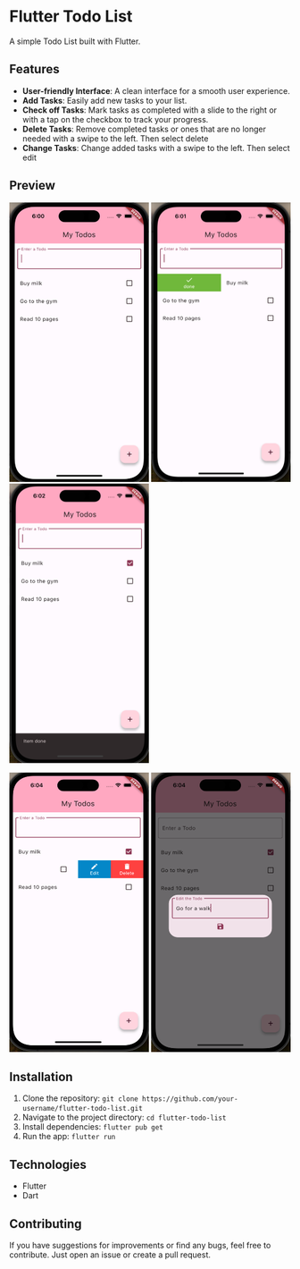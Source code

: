# Flutter Todo List

A simple Todo List built with Flutter.

## Features

- **User-friendly Interface**: A clean interface for a smooth user experience.
- **Add Tasks**: Easily add new tasks to your list.
- **Check off Tasks**: Mark tasks as completed with a slide to the right or with a tap on the checkbox to track your progress.
- **Delete Tasks**: Remove completed tasks or ones that are no longer needed with a swipe to the left. Then select delete
- **Change Tasks**: Change added tasks with a swipe to the left. Then select edit

## Preview


<p float="left">
<img src="./img/starting-point.png" alt="Todo List Preview" width="250" height="500">

<img src="./img/slide-right.png" alt="Slide to the right" width="250" height="500">

<img src="./img/snackbars.png" alt="Snackbars" width="250" height="500">
</p>

<img src="./img/edit-delete.png" alt="Swipe left" width="250" height="500">

<img src="./img/edit.png" alt="Edit dialog" width="250" height="500">


## Installation

1. Clone the repository: `git clone https://github.com/your-username/flutter-todo-list.git`
2. Navigate to the project directory: `cd flutter-todo-list`
3. Install dependencies: `flutter pub get`
4. Run the app: `flutter run`

## Technologies

- Flutter
- Dart

## Contributing

If you have suggestions for improvements or find any bugs, feel free to contribute. Just open an issue or create a pull request.

